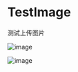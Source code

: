 # TestImage
测试上传图片

![image](https://github.com/liuhongjun719/TestImage/blob/master/Images/1.png=200x200)

![image](https://github.com/liuhongjun719/TestImage/blob/master/TestImage/screenshots/2.png)



